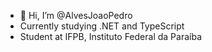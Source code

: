 - 👋 Hi, I’m @AlvesJoaoPedro
- Currently studying .NET and TypeScript 
- Student at IFPB, Instituto Federal da Paraíba
<!---
AlvesJoaoPedro/AlvesJoaoPedro is a ✨ special ✨ repository because its `README.md` (this file) appears on your GitHub profile.
You can click the Preview link to take a look at your changes.
--->
